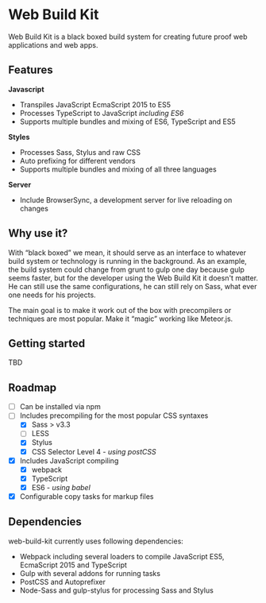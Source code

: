 # Web Build Kit

Web Build Kit is a black boxed build system for creating future proof web
applications and web apps.

## Features

**Javascript**
* Transpiles JavaScript EcmaScript 2015 to ES5
* Processes TypeScript to JavaScript *including ES6*
* Supports multiple bundles and mixing of ES6, TypeScript and ES5

**Styles**
* Processes Sass, Stylus and raw CSS
* Auto prefixing for different vendors
* Supports multiple bundles and mixing of all three languages

**Server**
* Include BrowserSync, a development server for live reloading on changes

## Why use it?

With “black boxed” we mean, it should serve as an interface to whatever build
system or technology is running in the background. As an example, the build
system could change from grunt to gulp one day because gulp seems faster, but
for the developer using the Web Build Kit it doesn't matter. He can still use
the same configurations, he can still rely on Sass, what ever one needs for his
projects.

The main goal is to make it work out of the box with precompilers or techniques
are most popular. Make it “magic” working like Meteor.js.

## Getting started

TBD

## Roadmap

* [ ] Can be installed via npm
* [ ] Includes precompiling for the most popular CSS syntaxes
  * [x] Sass > v3.3
  * [ ] LESS
  * [x] Stylus
  * [x] CSS Selector Level 4 - *using postCSS*
* [x] Includes JavaScript compiling
  * [x] webpack
  * [x] TypeScript
  * [x] ES6 - *using babel*
* [x] Configurable copy tasks for markup files

## Dependencies

web-build-kit currently uses following dependencies:

* Webpack including several loaders to compile JavaScript ES5, EcmaScript 2015
  and TypeScript
* Gulp with several addons for running tasks
* PostCSS and Autoprefixer
* Node-Sass and gulp-stylus for processing Sass and Stylus
